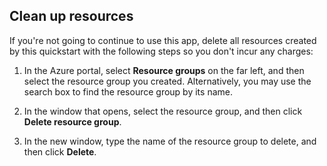 ## Clean up resources

If you're not going to continue to use this app, delete all resources created by this quickstart with the following steps so you don't incur any charges:

1. In the Azure portal, select **Resource groups** on the far left, and then select the resource group you created. Alternatively, you may use the search box to find the resource group by its name.

1. In the window that opens, select the resource group, and then click **Delete resource group**.

1. In the new window, type the name of the resource group to delete, and then click **Delete**.

